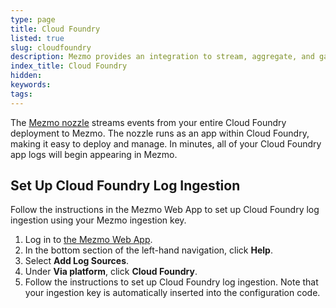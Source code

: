 ```yaml
---
type: page
title: Cloud Foundry
listed: true
slug: cloudfoundry
description: Mezmo provides an integration to stream, aggregate, and gain insights from Cloud Foundry logs
index_title: Cloud Foundry
hidden: 
keywords: 
tags: 
---
```



The [Mezmo nozzle](https://github.com/logdna/logdna-cloudfoundry) streams events from your entire Cloud Foundry deployment to Mezmo. The nozzle runs as an app within Cloud Foundry, making it easy to deploy and manage. In minutes, all of your Cloud Foundry app logs will begin appearing in Mezmo.

## Set Up Cloud Foundry Log Ingestion

Follow the instructions in the Mezmo Web App to set up Cloud Foundry log ingestion using your Mezmo ingestion key.

1. Log in to [the Mezmo Web App](https://app.mezmo.com/account/signin).
2. In the bottom section of the left-hand navigation, click **Help**.
3. Select **Add Log Sources**.
4. Under **Via platform**, click **Cloud Foundry**.
5. Follow the instructions to set up Cloud Foundry log ingestion.
Note that your ingestion key is automatically inserted into the configuration code.